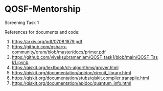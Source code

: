 # QOSF-Mentorship
Screening Task 1

References for documents and code:
1. https://arxiv.org/pdf/0708.1879.pdf
2. https://github.com/qsharp-community/qram/blob/master/docs/primer.pdf
3. https://github.com/viveksubramaniam/QOSF_task1/blob/main/QOSF_Task1.ipynb
4. https://qiskit.org/textbook/ch-algorithms/grover.html
5. https://qiskit.org/documentation/apidoc/circuit_library.html
6. https://qiskit.org/documentation/stubs/qiskit.compiler.transpile.html
7. https://qiskit.org/documentation/apidoc/quantum_info.html

